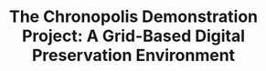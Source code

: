 ---
abstract: null
creators:
- McDonald, Robert H.
date: null
document_url: https://services.phaidra.univie.ac.at/api/object/o:294480/download
grand_parent: iPRES
institutions: []
keywords:
- beijing
landing_page_url: https://phaidra.univie.ac.at/o:294480
language: eng
layout: publication
license: CC BY-SA 3.0 AT
notes_url: null
parent: iPRES 2007
publication_type: presentation
size: 801569
slides_url: null
source_name: iPRES
title: 'The Chronopolis Demonstration Project: A Grid-Based Digital Preservation Environment'
year: 2007
---